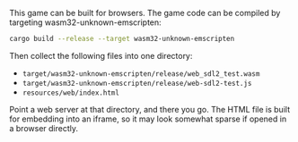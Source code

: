 This game can be built for browsers. The game code can be compiled by targeting
wasm32-unknown-emscripten:

```sh
cargo build --release --target wasm32-unknown-emscripten
```

Then collect the following files into one directory:

- `target/wasm32-unknown-emscripten/release/web_sdl2_test.wasm`
- `target/wasm32-unknown-emscripten/release/web-sdl2-test.js`
- `resources/web/index.html`

Point a web server at that directory, and there you go. The HTML file is built
for embedding into an iframe, so it may look somewhat sparse if opened in a
browser directly.

